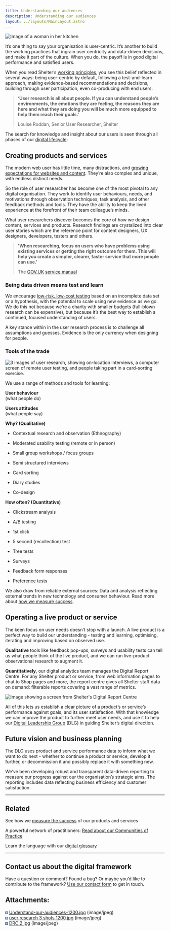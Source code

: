 ```yaml
---
title: Understanding our audiences
description: Understanding our audiences
layout: ../layouts/MainLayout.astro
---
```


![Image of a woman in her kitchen](attachments/936935646/936935668.jpg?width=680)

It’s one thing to say your organisation is user-centric. It’s another to build the working practices that ingrain user centricity and data-driven decisions, and make it part of the culture. When you do, the payoff is in good digital performance and satisfied users.

When you read Shelter’s [working principles](Our-working-principles_404389919.html), you see this belief reflected in several ways: being user-centric by default, following a test-and-learn approach, making evidence-based recommendations and decisions, building through user participation, even co-producing with end users.

> **‘User research is all about people. If you can understand people’s environments, the emotions they are feeling, the reasons they are here and what they are doing you will be much more equipped to help them reach their goals.’**
>
> Louise Roddan, Senior User Researcher, Shelter

The search for knowledge and insight about our users is seen through all phases of our [digital lifecycle](The-digital-lifecycle_839647233.html):

## Creating products and services

The modern web user has little time, many distractions, and [growing expectations for websites and content](https://design.shelter.org.uk/digital-framework/Intro:-Being-a-modern-charity-in-a-digital-world.393871368.html#Intro:Beingamoderncharityinadigitalworld-Growingexpectations). They’re also complex and unique, with endless distinct needs.

So the role of user researcher has become one of the most pivotal to any digital organisation. They work to identify user behaviours, needs, and motivations through observation techniques, task analysis, and other feedback methods and tools. They have the ability to keep the lived experience at the forefront of their team colleague’s minds.

What user researchers discover becomes the core of how we design content, services and products. Research findings are crystalized into clear user stories which are the reference point for content designers, UX designers, developers, testers and others.

> **'When researching, focus on users who have problems using existing services or getting the right outcome for them. This will help you create a simpler, clearer, faster service that more people can use.'**
>
> The [GOV.UK](http://GOV.UK) [service manual](https://www.gov.uk/service-manual/user-research/start-by-learning-user-needs)

### Being data driven means test and learn

We encourage [low-risk, low-cost testing](The-product-planning-approach_936935511.html) based on an incomplete data set or a hypothesis, with the potential to scale using new evidence as we go. We do this not because we’re a charity with smaller budgets (full-blown research can be expensive), but because it’s the best way to establish a continued, focused understanding of users.

A key stance within in the user research process is to challenge all assumptions and guesses. Evidence is the only currency when designing for people.

### Tools of the trade

![3 images of user research, showing on-location interviews, a computer screen of remote user testing, and people taking part in a card-sorting exercise.](attachments/936935646/936935671.jpg)

We use a range of methods and tools for learning:

**User behaviour**   
(what people do)

**Users attitudes**   
(what people say)

**Why? (Qualitative)**

- Contextual research and observation (Ethnography)
- Moderated usability testing (remote or in person)

- Small group workshops / focus groups
- Semi structured interviews
- Card sorting
- Diary studies
- Co-design

**How often? (Quantitative)**

- Clickstream analysis
- A/B testing
- 1st click
- 5 second (recollection) test
- Tree tests

- Surveys
- Feedback form responses
- Preference tests

We also draw from reliable external sources: Data and analysis reflecting external trends in new technology and consumer behaviour. Read more about [how we measure success](Measuring-success_937656471.html).

## Operating a live product or service

The keen focus on user needs doesn’t stop with a launch. A live product is a perfect way to build our understanding - testing and learning, optimising, iterating and improving based on observed use.

**Qualitative** tools like feedback pop-ups, surveys and usability tests can tell us what people think of the live product, and we can run live-product observational research to augment it.

**Quantitatively**, our digital analytics team manages the Digital Report Centre. For any Shelter product or service, from web information pages to chat to Shop pages and more, the report centre gives all Shelter staff data on demand: filterable reports covering a vast range of metrics.

![Image showing a screen from Shelter's Digital Report Centre](attachments/936935646/936935674.jpg)

All of this lets us establish a clear picture of a product’s or service’s performance against goals, and its user satisfaction. With that knowledge we can improve the product to further meet user needs, and use it to help our [Digital Leadership Group](Digital-governance_937656407.html) (DLG) in guiding Shelter’s digital direction.

## Future vision and business planning

The DLG uses product and service performance data to inform what we want to do next - whether to continue a product or service, develop it further, or decommission it and possibly replace it with something new.

We’ve been developing robust and transparent data-driven reporting to measure our progress against our the organisation’s strategic aims. The reporting includes data reflecting business efficiency and customer satisfaction.

---

## Related

See how we [measure the success](Measuring-success_937656471.html) of our products and services

A powerful network of practitioners: [Read about our Communities of Practice](Communities-of-Practice_404979738.html)

Learn the language with our [digital glossary](Shelter%27s-digital-glossary_712245258.html)

---

## Contact us about the digital framework

Have a question or comment? Found a bug? Or maybe you’d like to contribute to the framework? [Use our contact form](https://england.shelter.org.uk/contact_us_about_the_digital_framework) to get in touch.

## Attachments:

![](images/icons/bullet_blue.gif) [Understand-our-audiences-1200.jpg](attachments/936935646/936935668.jpg) (image/jpeg)  
![](images/icons/bullet_blue.gif) [user research 3 shots 1200.jpg](attachments/936935646/936935671.jpg) (image/jpeg)  
![](images/icons/bullet_blue.gif) [DRC 2.jpg](attachments/936935646/936935674.jpg) (image/jpeg)
